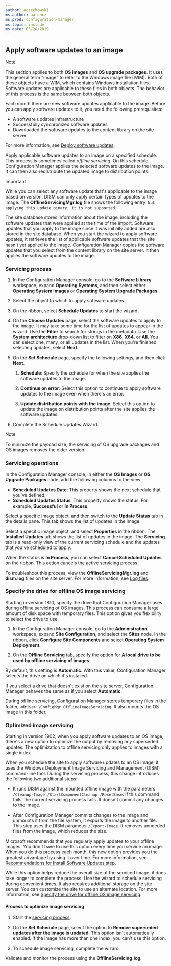 ```yaml
---
author: aczechowski
ms.author: aaroncz
ms.prod: configuration-manager
ms.topic: include
ms.date: 05/28/2019
---
```


## <a name="BKMK_OSImagesApplyUpdates"></a> Apply software updates to an image

> [!Note]  
> This section applies to both **OS images** and **OS upgrade packages**. It uses the general term "image" to refer to the Windows image file (WIM). Both of these objects have a WIM, which contains Windows installation files. Software updates are applicable to these files in both objects. The behavior of this process is the same between both objects.  

Each month there are new software updates applicable to the image. Before you can apply software updates to it, you need the following prerequisites:

- A software updates infrastructure  
- Successfully synchronized software updates  
- Downloaded the software updates to the content library on the site server  

For more information, see [Deploy software updates](../../../sum/deploy-use/deploy-software-updates.md).  

Apply applicable software updates to an image on a specified schedule. This process is sometimes called *offline servicing*. On this schedule, Configuration Manager applies the selected software updates to the image. It can then also redistribute the updated image to distribution points.

> [!Important]  
> While you can select any software update that's applicable to the image based on version, DISM can only apply certain types of updates to the image. The **OfflineServicingMgr.log** file shows the following entry: `Not applying this update binary, it is not supported`.<!-- SCCMDocs issue 1324 -->

The site database stores information about the image, including the software updates that were applied at the time of the import. Software updates that you apply to the image since it was initially added are also stored in the site database. When you start the wizard to apply software updates, it retrieves the list of applicable software updates that the site hasn't yet applied to the image. Configuration Manager copies the software updates that you select from the content library on the site server. It then applies the software updates to the image.  

### Servicing process

1. In the Configuration Manager console, go to the **Software Library** workspace, expand **Operating Systems**, and then select either **Operating System Images** or **Operating System Upgrade Packages**.  

2. Select the object to which to apply software updates.  

3. On the ribbon, select **Schedule Updates** to start the wizard.  

4. On the **Choose Updates** page, select the software updates to apply to the image. It may take some time for the list of updates to appear in the wizard. Use the **Filter** to search for strings in the metadata. Use the **System architecture** drop-down list to filter on **X86**, **X64**, or **All**. You can select one, many, or all updates in the list. When you're finished selecting updates, select **Next**.  

5. On the **Set Schedule** page, specify the following settings, and then click **Next**.  

    1. **Schedule**: Specify the schedule for when the site applies the software updates to the image.  

    2. **Continue on error**:  Select this option to continue to apply software updates to the image even when there's an error.  

    3. **Update distribution points with the image**: Select this option to update the image on distribution points after the site applies the software updates.  

6. Complete the Schedule Updates Wizard.  

> [!NOTE]  
> To minimize the payload size, the servicing of OS upgrade packages and OS images removes the older version.  

### Servicing operations

In the Configuration Manager console, in either the **OS Images** or **OS Upgrade Packages** node, add the following columns to the view:

- **Scheduled Updates Date**: This property shows the next schedule that you've defined.  
- **Scheduled Updates Status**: This property shows the status. For example, **Successful** or **In Process**.  

Select a specific image object, and then switch to the **Update Status** tab in the details pane. This tab shows the list of updates in the image.

Select a specific image object, and select **Properties** in the ribbon. The **Installed Updates** tab shows the list of updates in the image. The **Servicing** tab is a read-only view of the current servicing schedule and the updates that you've scheduled to apply.

When the status is **In Process**, you can select **Cancel Scheduled Updates** on the ribbon. This action cancels the active servicing process.

To troubleshoot this process, view the **OfflineServicingMgr.log** and **dism.log** files on the site server. For more information, see [Log files](../../../core/plan-design/hierarchy/log-files.md).

### <a name="bkmk_servicing-drive"></a> Specify the drive for offline OS image servicing

<!--1358924-->

Starting in version 1810, specify the drive that Configuration Manager uses during offline servicing of OS images. This process can consume a large amount of disk space with temporary files. This option gives you flexibility to select the drive to use.

1. In the Configuration Manager console, go to the **Administration** workspace, expand **Site Configuration**, and select the **Sites** node. In the ribbon, click **Configure Site Components** and select **Operating System Deployment**.  

2. On the **Offline Servicing** tab, specify the option for **A local drive to be used by offline servicing of images**.  

By default, this setting is **Automatic**. With this value, Configuration Manager selects the drive on which it's installed.

If you select a drive that doesn't exist on the site server, Configuration Manager behaves the same as if you select **Automatic**.

During offline servicing, Configuration Manager stores temporary files in the folder, `<drive>:\ConfigMgr_OfflineImageServicing`. It also mounts the OS image in this folder.

### <a name="bkmk_resetbase"></a> Optimized image servicing

<!--3555951-->

Starting in version 1902, when you apply software updates to an OS image, there's a new option to optimize the output by removing any superseded updates. The optimization to offline servicing only applies to images with a single index.

When you schedule the site to apply software updates to an OS image, it uses the Windows Deployment Image Servicing and Management (DISM) command-line tool. During the servicing process, this change introduces the following two additional steps:  

- It runs DISM against the mounted offline image with the parameters `/Cleanup-Image /StartComponentCleanup /ResetBase`. If this command fails, the current servicing process fails. It doesn't commit any changes to the image.  

- After Configuration Manager commits changes to the image and unmounts it from the file system, it exports the image to another file. This step uses the DISM parameter `/Export-Image`. It removes unneeded files from the image, which reduces the size.  

Microsoft recommends that you regularly apply updates to your offline images. You don't have to use this option every time you service an image. When you do this process each month, this new option provides you the greatest advantage by using it over time. For more information, see [Recommendations for Install Software Updates step](../../understand/install-software-updates.md#recommendations).

While this option helps reduce the overall size of the serviced image, it does take longer to complete the process. Use the wizard to schedule servicing during convenient times. It also requires additional storage on the site server. You can customize the site to use an alternate location. For more information, see [Specify the drive for offline OS image servicing](#bkmk_servicing-drive).

#### Process to optimize image servicing

1. Start the [servicing process](#servicing-process).  

2. On the **Set Schedule** page, select the option to **Remove superseded updates after the image is updated**. This option isn't automatically enabled. If the image has more than one index, you can't use this option.  

3. To schedule image servicing, complete the wizard.  

Validate and monitor the process using the **OfflineServicing.log**.
